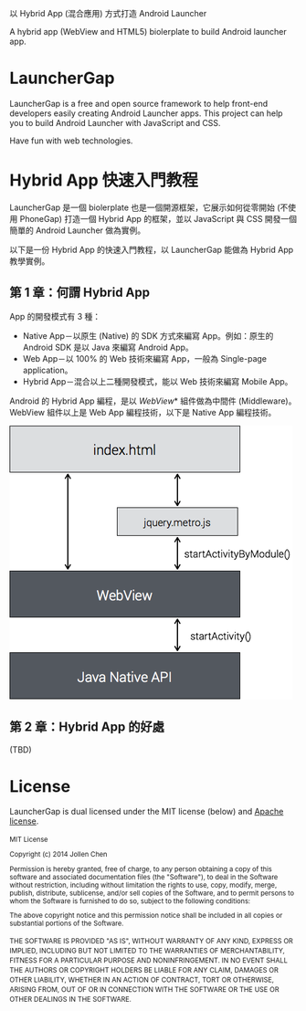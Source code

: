 以 Hybrid App (混合應用) 方式打造 Android Launcher

A hybrid app (WebView and HTML5) biolerplate to build Android launcher app.

# LauncherGap

LauncherGap is a free and open source framework to help front-end developers easily creating Android Launcher apps. This project can help you to build Android Launcher with JavaScript and CSS. 

Have fun with web technologies.

# Hybrid App 快速入門教程

LauncherGap 是一個 biolerplate 也是一個開源框架，它展示如何從零開始 (不使用 PhoneGap) 打造一個 Hybrid App 的框架，並以 JavaScript 與 CSS 開發一個簡單的 Android Launcher 做為實例。

以下是一份 Hybrid App 的快速入門教程，以 LauncherGap 能做為 Hybrid App 教學實例。

## 第 1 章：何謂 Hybrid App

App 的開發模式有 3 種：

* Native App－以原生 (Native) 的 SDK 方式來編寫 App。例如：原生的 Android SDK 是以 Java 來編寫 Android App。
* Web App－以 100% 的 Web 技術來編寫 App，一般為 Single-page application。
* Hybrid App－混合以上二種開發模式，能以 Web 技術來編寫 Mobile App。

Android 的 Hybrid App 編程，是以 *WebView** 組件做為中間件 (Middleware)。WebView 組件以上是 Web App 編程技術，以下是 Native App 編程技術。

![](docs/1-architecture.png)

## 第 2 章：Hybrid App 的好處

(TBD)

# License

LauncherGap is dual licensed under the MIT license (below) and [Apache license](http://www.apache.org/licenses/LICENSE-2.0.html).


<small>
MIT License

Copyright (c) 2014 Jollen Chen

Permission is hereby granted, free of charge, to any person obtaining a copy of this software and associated documentation files (the "Software"), to deal in the Software without restriction, including without limitation the rights to use, copy, modify, merge, publish, distribute, sublicense, and/or sell copies of the Software, and to permit persons to whom the Software is furnished to do so, subject to the following conditions:

The above copyright notice and this permission notice shall be included in all copies or substantial portions of the Software.

THE SOFTWARE IS PROVIDED "AS IS", WITHOUT WARRANTY OF ANY KIND, EXPRESS OR IMPLIED, INCLUDING BUT NOT LIMITED TO THE WARRANTIES OF MERCHANTABILITY, FITNESS FOR A PARTICULAR PURPOSE AND NONINFRINGEMENT. IN NO EVENT SHALL THE AUTHORS OR COPYRIGHT HOLDERS BE LIABLE FOR ANY CLAIM, DAMAGES OR OTHER LIABILITY, WHETHER IN AN ACTION OF CONTRACT, TORT OR OTHERWISE, ARISING FROM, OUT OF OR IN CONNECTION WITH THE SOFTWARE OR THE USE OR OTHER DEALINGS IN THE SOFTWARE.
</small>
